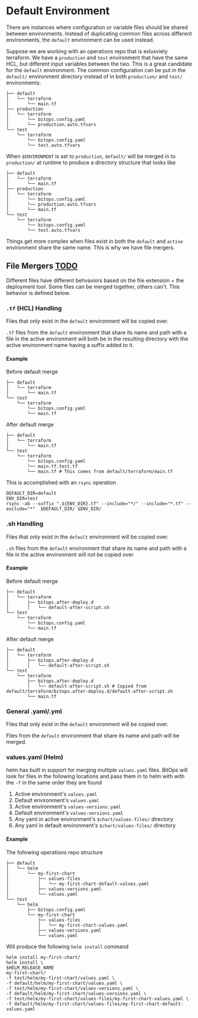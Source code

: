 # Default Environment

There are instances where configuration or variable files should be shared between environments. Instead of duplicating common files across different environments, the `default` environment can be used instead.

Suppose we are working with an operations repo that is exlusviely terraform. We have a `production` and `test` environment that have the same HCL, but different input variables between the two. This is a great candidate for the `default` environment. The common configuration can be put in the `default/` environment directory instead of in both `production/` and `test/` environments:

```
├── default
│   └── terraform
│       └── main.tf
├── production
│   └── terraform
│       └── bitops.config.yaml
│       └── production.auto.tfvars
└── test
    └── terraform
        └── bitops.config.yaml
        └── test.auto.tfvars
```
When `$ENVIRONMENT` is set to `production`, `default/` will be merged in to `production/` at runtime to produce a directory structure that looks like
```
├── default
│   └── terraform
│       └── main.tf
├── production
│   └── terraform
│       └── bitops.config.yaml
│       └── production.auto.tfvars
│       └── main.tf
└── test
    └── terraform
        └── bitops.config.yaml
        └── test.auto.tfvars
```

Things get more complex when files exist in both the `default` and `active` environment share the same name. This is why we have file mergers.


## File Mergers [TODO](https://github.com/bitovi/bitops/issues/3)
Different files have different behvaviors based on the file extension + the deployment tool. Some files can be merged together, others can't. This behavior is defined below.

### `.tf` (HCL) Handling
Files that only exist in the `default` environment will be copied over.

`.tf` files from the `default` environment that share its name and path with a file in the active environment will both be in the resulting directory with the active environment name having a suffix added to it.

#### Example
Before default merge
```
├── default
│   └── terraform
│       └── main.tf
└── test
    └── terraform
        └── bitops.config.yaml
        └── main.tf
```
After default merge
```
├── default
│   └── terraform
│       └── main.tf
└── test
    └── terraform
        └── bitops.config.yaml
        └── main.tf.test.tf
        └── main.tf # This comes from default/terraform/main.tf
```
This is accomplished with an `rsync` operation
```
DEFAULT_DIR=default
ENV_DIR=test
rsync -ab --suffix ".${ENV_DIR}.tf" --include="*/" --include="*.tf" --exclude="*"  $DEFAULT_DIR/ $ENV_DIR/
```

### .sh Handling
Files that only exist in the `default` environment will be copied over.

`.sh` files from the `default` environment that share its name and path with a file in the active environment will not be copied over.

#### Example
Before default merge
```
├── default
│   └── terraform
│       ├── bitops.after-deploy.d
│       │   └── default-after-script.sh
└── test
    └── terraform
        └── bitops.config.yaml
        └── main.tf
```
After default merge
```
├── default
│   └── terraform
│       ├── bitops.after-deploy.d
│       │   └── default-after-script.sh
└── test
    └── terraform
        ├── bitops.after-deploy.d
        │   └── default-after-script.sh # Copied from default/terraform/bitops.after-deploy.d/default-after-script.sh
        └── main.tf
```

### General .yaml/.yml
Files that only exist in the `default` environment will be copied over.

Files from the `default` environment that share its name and path will be merged.

### values.yaml (Helm)
helm has built in support for merging multiple `values.yaml` files. BitOps will look for files in the following locations and pass them in to helm with with the `-f` in the same order they are found

1. Active environment's `values.yaml`
2. Default environment's `values.yaml`
3. Active environment's `values-versions.yaml`
4. Default environment's `values-versions.yaml`
5. Any yaml in active environment's `$chart/values-files/` directory
6. Any yaml in default environment's `$chart/values-files/` directory

#### Example
The following operations repo structure
```
├── default
│   └── helm
│       └── my-first-chart
│           ├── values-files
│           │   └── my-first-chart-default-values.yaml
│           ├── values-versions.yaml
│           └── values.yaml
└── test
    └── helm
        ├── bitops.config.yaml
        └── my-first-chart
            ├── values-files
            │   └── my-first-chart-values.yaml
            ├── values-versions.yaml
            └── values.yaml
```
Will produce the following `helm install` command
```
helm install my-first-chart/
helm install \
$HELM_RELEASE_NAME 
my-first-chart/
-f test/helm/my-first-chart/values.yaml \
-f default/helm/my-first-chart/values.yaml \
-f test/helm/my-first-chart/values-versions.yaml \
-f default/helm/my-first-chart/values-versions.yaml \
-f test/helm/my-first-chart/values-files/my-first-chart-values.yaml \
-f default/helm/my-first-chart/values-files/my-first-chart-default-values.yaml
```